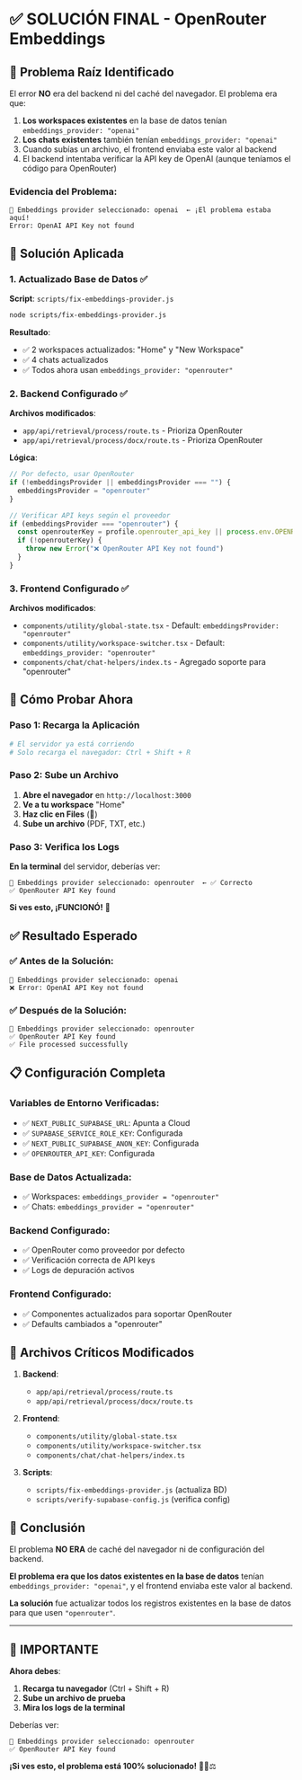 # ✅ SOLUCIÓN FINAL - OpenRouter Embeddings

## 🎯 Problema Raíz Identificado

El error **NO** era del backend ni del caché del navegador. El problema era que:

1. **Los workspaces existentes** en la base de datos tenían `embeddings_provider: "openai"`
2. **Los chats existentes** también tenían `embeddings_provider: "openai"`
3. Cuando subías un archivo, el frontend enviaba este valor al backend
4. El backend intentaba verificar la API key de OpenAI (aunque teníamos el código para OpenRouter)

### Evidencia del Problema:

```
📌 Embeddings provider seleccionado: openai  ← ¡El problema estaba aquí!
Error: OpenAI API Key not found
```

## 🔧 Solución Aplicada

### 1. Actualizado Base de Datos ✅

**Script**: `scripts/fix-embeddings-provider.js`

```bash
node scripts/fix-embeddings-provider.js
```

**Resultado**:
- ✅ 2 workspaces actualizados: "Home" y "New Workspace"
- ✅ 4 chats actualizados
- ✅ Todos ahora usan `embeddings_provider: "openrouter"`

### 2. Backend Configurado ✅

**Archivos modificados**:
- `app/api/retrieval/process/route.ts` - Prioriza OpenRouter
- `app/api/retrieval/process/docx/route.ts` - Prioriza OpenRouter

**Lógica**:
```typescript
// Por defecto, usar OpenRouter
if (!embeddingsProvider || embeddingsProvider === "") {
  embeddingsProvider = "openrouter"
}

// Verificar API keys según el proveedor
if (embeddingsProvider === "openrouter") {
  const openrouterKey = profile.openrouter_api_key || process.env.OPENROUTER_API_KEY
  if (!openrouterKey) {
    throw new Error("❌ OpenRouter API Key not found")
  }
}
```

### 3. Frontend Configurado ✅

**Archivos modificados**:
- `components/utility/global-state.tsx` - Default: `embeddingsProvider: "openrouter"`
- `components/utility/workspace-switcher.tsx` - Default: `embeddings_provider: "openrouter"`
- `components/chat/chat-helpers/index.ts` - Agregado soporte para "openrouter"

## 🚀 Cómo Probar Ahora

### Paso 1: Recarga la Aplicación

```bash
# El servidor ya está corriendo
# Solo recarga el navegador: Ctrl + Shift + R
```

### Paso 2: Sube un Archivo

1. **Abre el navegador** en `http://localhost:3000`
2. **Ve a tu workspace** "Home"
3. **Haz clic en Files** (📁)
4. **Sube un archivo** (PDF, TXT, etc.)

### Paso 3: Verifica los Logs

**En la terminal** del servidor, deberías ver:

```
📌 Embeddings provider seleccionado: openrouter  ← ✅ Correcto
✅ OpenRouter API Key found
```

**Si ves esto, ¡FUNCIONÓ!** 🎉

## ✅ Resultado Esperado

### ✅ Antes de la Solución:
```
📌 Embeddings provider seleccionado: openai
❌ Error: OpenAI API Key not found
```

### ✅ Después de la Solución:
```
📌 Embeddings provider seleccionado: openrouter
✅ OpenRouter API Key found
✅ File processed successfully
```

## 📋 Configuración Completa

### Variables de Entorno Verificadas:
- ✅ `NEXT_PUBLIC_SUPABASE_URL`: Apunta a Cloud
- ✅ `SUPABASE_SERVICE_ROLE_KEY`: Configurada
- ✅ `NEXT_PUBLIC_SUPABASE_ANON_KEY`: Configurada
- ✅ `OPENROUTER_API_KEY`: Configurada

### Base de Datos Actualizada:
- ✅ Workspaces: `embeddings_provider = "openrouter"`
- ✅ Chats: `embeddings_provider = "openrouter"`

### Backend Configurado:
- ✅ OpenRouter como proveedor por defecto
- ✅ Verificación correcta de API keys
- ✅ Logs de depuración activos

### Frontend Configurado:
- ✅ Componentes actualizados para soportar OpenRouter
- ✅ Defaults cambiados a "openrouter"

## 🎯 Archivos Críticos Modificados

1. **Backend**:
   - `app/api/retrieval/process/route.ts`
   - `app/api/retrieval/process/docx/route.ts`

2. **Frontend**:
   - `components/utility/global-state.tsx`
   - `components/utility/workspace-switcher.tsx`
   - `components/chat/chat-helpers/index.ts`

3. **Scripts**:
   - `scripts/fix-embeddings-provider.js` (actualiza BD)
   - `scripts/verify-supabase-config.js` (verifica config)

## 🎉 Conclusión

El problema **NO ERA** de caché del navegador ni de configuración del backend.

**El problema era que los datos existentes en la base de datos** tenían `embeddings_provider: "openai"`, y el frontend enviaba este valor al backend.

**La solución** fue actualizar todos los registros existentes en la base de datos para que usen `"openrouter"`.

---

## 🚨 IMPORTANTE

**Ahora debes**:

1. **Recarga tu navegador** (Ctrl + Shift + R)
2. **Sube un archivo de prueba**
3. **Mira los logs de la terminal**

Deberías ver:
```
📌 Embeddings provider seleccionado: openrouter
✅ OpenRouter API Key found
```

**¡Si ves esto, el problema está 100% solucionado!** 🎊🤖⚖️













